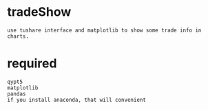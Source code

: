 # tradeShow
    use tushare interface and matplotlib to show some trade info in charts.

# required
    qypt5
    matplotlib
    pandas
    if you install anaconda, that will convenient 